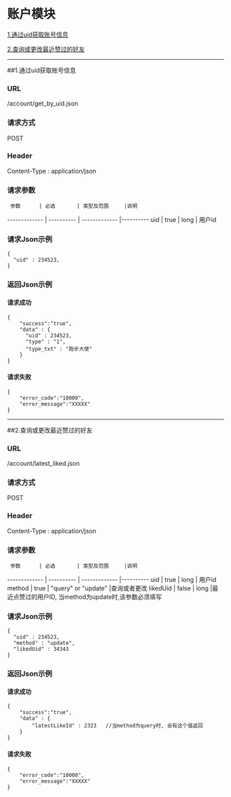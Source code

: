 # 账户模块 

[1.通过uid获取账号信息](#1)

[2.查询或更改最近赞过的好友](#2)

---
##<a id="1">1.通过uid获取账号信息</a>

### URL
/account/get_by_uid.json

### 请求方式
POST

### Header
Content-Type : application/json

### 请求参数
     参数      | 必选 	    | 类型及范围     |说明
-------------  | ---------- | -------------  |---------- 
uid            | true	    | long          | 用户id

### 请求Json示例
	{ 
	  "uid" : 234523,
	}

### 返回Json示例
#### 请求成功
	{
		"success":"true",
		"data" : {
		  "uid" : 234523,
		  "type" : "1",
		  "type_txt" : "跑步大使"
		}
	}

#### 请求失败
	{
		"error_code":"10000",
		"error_message":"XXXXX"
	}

---
##<a id="2">2.查询或更改最近赞过的好友</a>

### URL
/account/latest_liked.json

### 请求方式
POST

### Header
Content-Type : application/json

### 请求参数
     参数      | 必选 	    | 类型及范围     |说明
-------------  | ---------- | -------------  |---------- 
uid            | true	    | long          | 用户id
method         | true       | "query" or "update" |查询或者更改
likedUid       | false      | long           |最近点赞过的用户ID, 当method为update时,该参数必须填写
 
### 请求Json示例
	{ 
	  "uid" : 234523,
	  "method" : "update",
	  "likedUid" : 34343
	}

### 返回Json示例
#### 请求成功
	{
		"success":"true",
		"data" : {
			"latestLikeId" : 2323   //当method为query时, 会有这个值返回
		}
	}

#### 请求失败
	{
		"error_code":"10000",
		"error_message":"XXXXX"
	}
